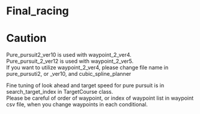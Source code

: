 # Final_racing

# Caution
Pure_pursuit2_ver10 is used with waypoint_2_ver4.   
Pure_pursuit_2_ver12 is used with waypoint_2_ver5.   
If you want to utilize waypoint_2_ver4, please change file name in pure_pursuti2, or _ver10, and cubic_spline_planner

Fine tuning of look ahead and target speed for pure pursuit is in search_target_index in TargetCourse class.   
Please be careful of order of waypoint, or index of waypoint list in waypoint csv file, when you change waypoints in each conditional.
